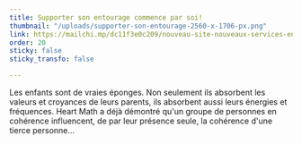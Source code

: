 ```yaml
---
title: Supporter son entourage commence par soi!
thumbnail: "/uploads/supporter-son-entourage-2560-x-1706-px.png"
link: https://mailchi.mp/dc11f3e0c209/nouveau-site-nouveaux-services-encore-plus-holistique-789974
order: 20
sticky: false
sticky_transfo: false

---
```

Les enfants sont de vraies éponges. Non seulement ils absorbent les valeurs et croyances de leurs parents, ils absorbent aussi leurs énergies et fréquences. Heart Math a déjà démontré qu'un groupe de personnes en cohérence influencent, de par leur présence seule, la cohérence d'une tierce personne...
